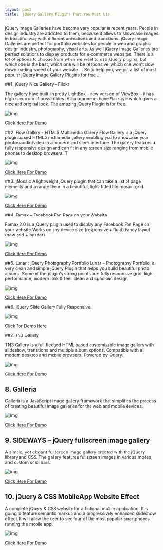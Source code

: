 ```yaml
---
layout: post
title:  jQuery Gallery Plugins That You Must Use
---
```


jQuery Image Galleries have become very popular in recent years.  People in design industry are addicted to them, because it allows to showcase images in beautiful way  with different animations and transitions. jQuery Image Galleries are perfect for portfolio websites for people in web and graphic design industry, photography, visual arts. As well jQuery Image Galleries are perfect solutions to display products for e-commerce websites.  There is a lot of options to choose from when we want to use jQuery plugins, but which one is the best, which one will be responsive, which one won’t slow down loading speed of your website … 
So to help you, we put a list of most popular jQuery Image Gallery Plugins for free …



##1. jQuery Nice Gallery – Flickr

The gallery have built-in pretty LightBox – new version of ViewBox – it has high spectrum of possibilities. All components have Flat style which gives a nice and original look. The amazing jQuery Plugin is for free.  

![img](http://20l3mn1zmx9s4a5tc319h94dzc4.wpengine.netdna-cdn.com/wp-content/uploads/2014/05/Screen-Shot-2014-05-26-at-10.20.43-540x304.png)

[Click Here For Demo](http://www.jqueryrain.com/?3PIqsclU)

##2. Flow Gallery - HTML5 Multimedia Gallery
Flow Gallery is a jQuery plugin based HTML5 multimedia gallery enabling you to showcase your photos/audio/video in a modern and sleek interface.  The gallery features a fully responsive design and can fit in any screen size ranging from mobile phones to desktop browsers. T

![img](https://0.s3.envato.com/files/125927781/Screenshots/01_gallery_columns.jpg)

[Click Here For Demo](http://codecanyon.net/item/flow-gallery-html5-multimedia-gallery/full_screen_preview/10741414)

##3. jMosaic
A lightweight jQuery plugin that can take a list of page elements and arrange them in a beautiful, tight-fitted tile mosaic grid.

![img](https://camo.githubusercontent.com/ce50b9ffe72777e5b19c374da22c3cf34e5a9f3c/687474703a2f2f752e70696b756368612e72752f6961666e4b2f3334352e6a706567)

[Click Here For Demo](http://htmlpreview.github.io/?https://github.com/absentik/jMosaic/blob/master/index.html#example)

##4. Famax – Facebook Fan Page on your Website

Famax 2.0 is a jQuery plugin used to display any Facebook Fan Page on your website.Works on any device size (responsive + fluid) Fancy layout (new grid + header)

![img](https://0.s3.envato.com/files/125866140/preview_4.jpg)

[Click Here For Demo](http://codecanyon.net/item/famax-facebook-fan-page-on-your-website/full_screen_preview/10287995?ref=jqueryrain)

##5. Lunar : jQuery Photography Portfolio
Lunar – Photography Portfolio, a very clean and simple jQuery Plugin that helps you build beautiful photo albums. Some of the plugin’s strong points are: fully responsive grid, high performance, modern look & feel, clean and spacious design.

![img](http://www.sakuraplugins.com/wp-content/uploads/2015/01/site-preview.jpg)

[Click Here For Demo](http://www.sakuraplugins.com/showcase/lunar-js/)

##6. jQuery Slide Gallery
Fully Responsive.

![img](http://cdn.designbeep.com/wp-content/uploads/2011/02/163.jpg)

[Click For Demo Here](http://codecanyon.net/item/jquery-slide-gallery/full_screen_preview/8547639?ref=jqueryrain)

##7. TN3 Gallery

TN3 Gallery is a full fledged HTML based customizable image gallery with slideshow, transitions and multiple album options. Compatible with all modern desktop and mobile browsers. Powered by jQuery.

![img](http://cdn.designbeep.com/wp-content/uploads/2011/02/jquery_gallery.jpg)

[Click Here For Demo](http://www.tn3gallery.com/)

## 8. Galleria

Galleria is a JavaScript image gallery framework that simplifies the process of creating beautiful image galleries for the web and mobile devices.

![img](http://galleria.io/static/i/s2013/2m.jpg)

[Click Here For Demo](http://galleria.io/#respond)

## 9. SIDEWAYS – jQuery fullscreen image gallery

A simple, yet elegant fullscreen image gallery created with the jQuery library and CSS. The gallery features fullscreen images in various modes and custom scrollbars.

![img](http://manos.malihu.gr/wp-content/uploads/2014/10/SIDEWAYS-jQuery-fullscreen-image-gallery.jpg)

[Click Here For Demo](http://manos.malihu.gr/tuts/sideways_jquery_fullscreen_image_gallery_nativescrollbars_clickmode.html)

## 10. jQuery & CSS MobileApp Website Effect

A complete jQuery & CSS website for a fictional mobile application. It is going to feature semantic markup and a progressively enhanced slideshow effect. It will allow the user to see four of the most popular smartphones running the mobile app.

![img](http://cdn.designbeep.com/wp-content/uploads/2011/02/153.jpg)

[Click Here For Demo](http://demo.tutorialzine.com/2010/07/making-slick-mobileapp-website-jquery-css/mobileapp.html)
